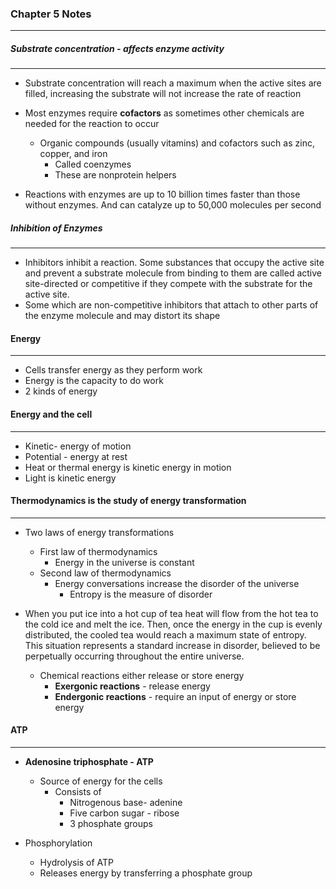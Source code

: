 ### Chapter 5 Notes
---
##### Substrate concentration - affects enzyme activity
---
- Substrate concentration will reach a maximum when the active sites are filled, increasing the substrate will not increase the rate of reaction

- Most enzymes require **cofactors** as sometimes other chemicals are needed for the reaction to occur
    - Organic compounds (usually vitamins) and cofactors such as zinc, copper, and iron
        - Called coenzymes
        - These are nonprotein helpers

- Reactions with enzymes are up to 10 billion times faster than those without enzymes. And can catalyze up to 50,000 molecules per second

##### Inhibition of Enzymes
---
- Inhibitors inhibit a reaction. Some substances that occupy the active site and prevent a substrate molecule from binding to them are called active site-directed or competitive if they compete with the substrate for the active site.
- Some which are non-competitive inhibitors that attach to other parts of the enzyme molecule and may distort its shape

#### Energy
---
- Cells transfer energy as they perform work
- Energy is the capacity to do work
- 2 kinds of energy

#### Energy and the cell
---
- Kinetic- energy of motion
- Potential - energy at rest
- Heat or thermal energy is kinetic energy in motion
- Light is kinetic energy

#### Thermodynamics is the study of energy transformation
---
- Two laws of energy transformations
    - First law of thermodynamics
        - Energy in the universe is constant
    - Second law of thermodynamics
        - Energy conversations increase the disorder of the universe
            - Entropy is the measure of disorder

- When you put ice into a hot cup of tea heat will flow from the hot tea to the cold ice and melt the ice. Then, once the energy in the cup is evenly distributed, the cooled tea would reach a maximum state of entropy. This situation represents a standard increase in disorder, believed to be perpetually occurring throughout the entire universe.

    - Chemical reactions either release or store energy
        - **Exergonic reactions** - release energy
        - **Endergonic reactions** - require an input of energy or store energy

#### ATP
---
- **Adenosine triphosphate - ATP**
    - Source of energy for the cells
        - Consists of
            - Nitrogenous base- adenine
            - Five carbon sugar - ribose
            - 3 phosphate groups

- Phosphorylation
    - Hydrolysis of ATP
    - Releases energy by transferring a phosphate group
